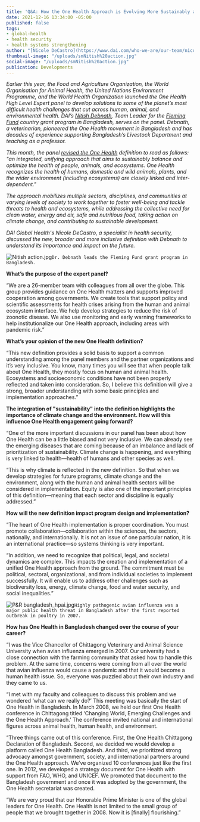 ```yaml
---
title: 'Q&A: How the One Health Approach is Evolving More Sustainably and Inclusively'
date: 2021-12-16 13:34:00 -05:00
published: false
tags:
- global-health
- health security
- health systems strengthening
author: "[Nicole DeCastro](https://www.dai.com/who-we-are/our-team/nicole-decastro)"
thumbnail-image: "/uploads/smNitish%20action.jpg"
social-image: "/uploads/smNitish%20action.jpg"
publication: Developments
---
```


*Earlier this year, the Food and Agriculture Organization, the World Organisation for Animal Health, the United Nations Environment Programme, and the World Health Organization launched the One Health High Level Expert panel to develop solutions to some of the planet’s most difficult health challenges that cut across human, animal, and environmental health. 
DAI’s [Nitish Debnath](https://www.dai.com/who-we-are/our-team/nitish-debnath), Team Leader for the [Fleming Fund](https://www.dai.com/our-work/projects/bangladesh-fleming-fund) country grant program in Bangladesh, serves on the panel. Debnath, a veterinarian, pioneered the One Health movement in Bangladesh and has decades of experience supporting Bangladesh’s Livestock Department and teaching as a professor.* 

*This month, the panel [revised the One Health](https://wedocs.unep.org/bitstream/handle/20.500.11822/37600/JTFOWU.pdf) definition to read as follows: "an integrated, unifying approach that aims to sustainably balance and optimize the health of people, animals, and ecosystems. One Health recognizes the health of humans, domestic and wild animals, plants, and the wider environment (including ecosystems) are closely linked and inter-dependent."*

*The approach mobilizes multiple sectors, disciplines, and communities at varying levels of society to work together to foster well-being and tackle threats to health and ecosystems, while addressing the collective need for clean water, energy and air, safe and nutritious food, taking action on climate change, and contributing to sustainable development.*

*DAI Global Health's Nicole DeCastro, a specialist in health security, discussed the new, broader and more inclusive definition with Debnath to understand its importance and impact on the future.*  

![Nitish action.jpg](/uploads/Nitish%20action.jpg)`Dr. Debnath leads the Fleming Fund grant program in Bangladesh.`

**What’s the purpose of the expert panel?**

“We are a 26-member team with colleagues from all over the globe. This group provides guidance on One Health matters and supports improved cooperation among governments. We create tools that support policy and scientific assessments for health crises arising from the human and animal ecosystem interface. We help develop strategies to reduce the risk of zoonotic disease. We also use monitoring and early warning frameworks to help institutionalize our One Health approach, including areas with pandemic risk.”

**What’s your opinion of the new One Health definition?**

“This new definition provides a solid basis to support a common understanding among the panel members and the partner organizations and it’s very inclusive. You know, many times you will see that when people talk about One Health, they mostly focus on human and animal health. Ecosystems and socioeconomic conditions have not been properly reflected and taken into consideration. So, I believe this definition will give a strong, broader understanding with some basic principles and implementation approaches.”

**The integration of "sustainability" into the definition highlights the importance of climate change and the environment. How will this influence One Health engagement going forward?**

“One of the more important discussions in our panel has been about how One Health can be a little biased and not very inclusive. We can already see the emerging diseases that are coming because of an imbalance and lack of prioritization of sustainability. Climate change is happening, and everything is very linked to health—health of humans and other species as well. 

“This is why climate is reflected in the new definition. So that when we develop strategies for future programs, climate change and the environment, along with the human and animal health sectors will be considered in implementation. Equity is also one of the important principles of this definition—meaning that each sector and discipline is equally addressed.”

**How will the new definition impact program design and implementation?**

“The heart of One Health implementation is proper coordination. You must promote collaboration—collaboration within the sciences, the sectors, nationally, and internationally. It is not an issue of one particular nation, it is an international practice—so systems thinking is very important.

“In addition, we need to recognize that political, legal, and societal dynamics are complex. This impacts the creation and implementation of a unified One Health approach from the ground. The commitment must be political, sectoral, organizational, and from individual societies to implement successfully. It will enable us to address other challenges such as biodiversity loss, energy, climate change, food and water security, and social inequalities.”

![P&R bangladesh_hpai.jpg](/uploads/P&R%20bangladesh_hpai.jpg)`Highly pathogenic avian influenza was a major public health threat in Bangladesh after the first reported outbreak in poultry in 2007.`

**How has One Health in Bangladesh changed over the course of your career?**

“I was the Vice Chancellor of Chittagong Veterinary and Animal Science University when avian influenza emerged in 2007. Our university had a close connection with the farming community that asked how to handle this problem. At the same time, concerns were coming from all over the world that avian influenza would cause a pandemic and that it would become a human health issue. So, everyone was puzzled about their own industry and they came to us.

“I met with my faculty and colleagues to discuss this problem and we wondered ‘what can we really do?’ This meeting was basically the start of One Health in Bangladesh. In March 2008, we held our first One Health conference in Chittagong titled ‘Changing World, Emerging Challenges and the One Health Approach.’ The conference invited national and international figures across animal health, human health, and environment.
 
“Three things came out of this conference. First, the One Health Chittagong Declaration of Bangladesh. Second, we decided we would develop a platform called One Health Bangladesh. And third, we prioritized strong advocacy amongst government, society, and international partners around the One Health approach. We’ve organized 10 conferences just like the first one. In 2012, we developed a strategy document for One Health with support from FAO, WHO, and UNICEF. We promoted that document to the Bangladesh government and once it was adopted by the government, the One Health secretariat was created. 

“We are very proud that our Honorable Prime Minister is one of the global leaders for One Health. One Health is not limited to the small group of people that we brought together in 2008. Now it is [finally] flourishing.”
